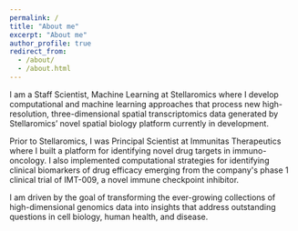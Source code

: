 ```yaml
---
permalink: /
title: "About me"
excerpt: "About me"
author_profile: true
redirect_from: 
  - /about/
  - /about.html
---
```

I am a Staff Scientist, Machine Learning at Stellaromics where I develop computational and machine learning approaches that process new high-resolution, three-dimensional spatial transcriptomics data generated by Stellaromics’ novel spatial biology platform currently in development. 

Prior to Stellaromics, I was Principal Scientist at Immunitas Therapeutics where I built a platform for identifying novel drug targets in immuno-oncology. I also implemented computational strategies for identifying clinical biomarkers of drug efficacy emerging from the company's phase 1 clinical trial of IMT-009, a novel immune checkpoint inhibitor.

I am driven by the goal of transforming the ever-growing collections of high-dimensional genomics data into insights that address outstanding questions in cell biology, human health, and disease.
